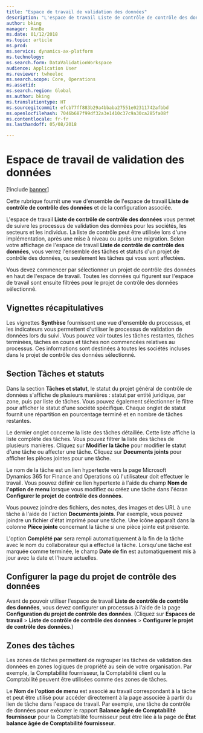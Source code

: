 ```yaml
---
title: "Espace de travail de validation des données"
description: "L'espace de travail Liste de contrôle de contrôle des données vous permet de suivre les processus de validation des données pour les sociétés, les secteurs et les individus. La liste de contrôle peut être utilisée lors d'une implémentation, après une mise à niveau ou après une migration."
author: bking
manager: AnnBe
ms.date: 01/12/2018
ms.topic: article
ms.prod: 
ms.service: dynamics-ax-platform
ms.technology: 
ms.search.form: DataValidationWorkspace
audience: Application User
ms.reviewer: twheeloc
ms.search.scope: Core, Operations
ms.assetid: 
ms.search.region: Global
ms.author: bking
ms.translationtype: HT
ms.sourcegitcommit: efcb77ff883b29a4bbaba27551e02311742afbbd
ms.openlocfilehash: 7046b687f99df32a3e1410c37c9a30ca285fa08f
ms.contentlocale: fr-fr
ms.lasthandoff: 05/08/2018

---
```


# <a name="data-validation-workspace"></a>Espace de travail de validation des données

[!include [banner](../includes/banner.md)]

Cette rubrique fournit une vue d'ensemble de l'espace de travail **Liste de contrôle de contrôle des données** et de la configuration associée.

L'espace de travail **Liste de contrôle de contrôle des données** vous permet de suivre les processus de validation des données pour les sociétés, les secteurs et les individus. La liste de contrôle peut être utilisée lors d'une implémentation, après une mise à niveau ou après une migration. Selon votre affichage de l'espace de travail **Liste de contrôle de contrôle des données**, vous verrez l'ensemble des tâches et statuts d'un projet de contrôle des données, ou seulement les tâches qui vous sont affectées.

Vous devez commencer par sélectionner un projet de contrôle des données en haut de l'espace de travail. Toutes les données qui figurent sur l'espace de travail sont ensuite filtrées pour le projet de contrôle des données sélectionné.

## <a name="summary-tiles"></a>Vignettes récapitulatives

Les vignettes **Synthèse** fournissent une vue d'ensemble du processus, et les indicateurs vous permettent d'utiliser le processus de validation de données lors du suivi. Vous pouvez voir toutes les tâches restantes, tâches terminées, tâches en cours et tâches non commencées relatives au processus. Ces informations sont destinées à toutes les sociétés incluses dans le projet de contrôle des données sélectionné.

## <a name="tasks-and-status-section"></a>Section Tâches et statuts

Dans la section **Tâches et statut**, le statut du projet général de contrôle de données s'affiche de plusieurs manières : statut par entité juridique, par zone, puis par liste de tâches. Vous pouvez également sélectionner le filtre pour afficher le statut d'une société spécifique. Chaque onglet de statut fournit une répartition en pourcentage terminé et en nombre de tâches restantes.

Le dernier onglet concerne la liste des tâches détaillée. Cette liste affiche la liste complète des tâches.
Vous pouvez filtrer la liste des tâches de plusieurs manières. Cliquez sur **Modifier la tâche** pour modifier le statut d'une tâche ou affecter une tâche. Cliquez sur **Documents joints** pour afficher les pièces jointes pour une tâche.

Le nom de la tâche est un lien hypertexte vers la page Microsoft Dynamics 365 for Finance and Operations où l'utilisateur doit effectuer le travail. Vous pouvez définir ce lien hypertexte à l'aide du champ **Nom de l'option de menu** lorsque vous modifiez ou créez une tâche dans l'écran **Configurer le projet de contrôle des données**.

Vous pouvez joindre des fichiers, des notes, des images et des URL à une tâche à l'aide de l'action **Documents joints**. Par exemple, vous pouvez joindre un fichier d'état imprimé pour une tâche. Une icône apparaît dans la colonne **Pièce jointe** concernant la tâche si une pièce jointe est présente.

L'option **Complété par** sera rempli automatiquement à la fin de la tâche avec le nom du collaborateur qui a effectué la tâche. Lorsqu'une tâche est marquée comme terminée, le champ **Date de fin** est automatiquement mis à jour avec la date et l'heure actuelles.

## <a name="configure-data-validation-project-page"></a>Configurer la page du projet de contrôle des données

Avant de pouvoir utiliser l'espace de travail **Liste de contrôle de contrôle des données**, vous devez configurer un processus à l'aide de la page **Configuration du projet de contrôle des données**. (Cliquez sur **Espaces de travail** \> **Liste de contrôle de contrôle des données** \> **Configurer le projet de contrôle des données**.)

## <a name="task-areas"></a>Zones des tâches

Les zones de tâches permettent de regrouper les tâches de validation des données en zones logiques de propriété au sein de votre organisation. Par exemple, la Comptabilité fournisseur, la Comptabilité client ou la Comptabilité peuvent être utilisées comme des zones de tâches.

Le **Nom de l'option de menu** est associé au travail correspondant à la tâche et peut être utilisé pour accéder directement à la page associée à partir du lien de tâche dans l'espace de travail. Par exemple, une tâche de contrôle de données pour exécuter le rapport **Balance âgée de Comptabilité fournisseur** pour la Comptabilité fournisseur peut être liée à la page de **État balance âgée de Comptabilité fournisseur**.

